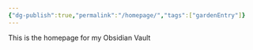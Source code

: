```yaml
---
{"dg-publish":true,"permalink":"/homepage/","tags":["gardenEntry"]}
---
```


This is the homepage for my Obsidian Vault
